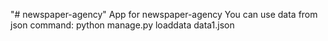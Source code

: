 "# newspaper-agency" 
App for newspaper-agency
You can use data from json command:
python manage.py loaddata data1.json
